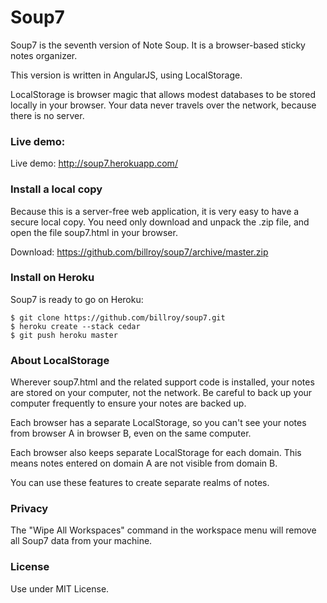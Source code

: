 Soup7
===

Soup7 is the seventh version of Note Soup.  It is a browser-based sticky notes organizer.

This version is written in AngularJS, using LocalStorage.

LocalStorage is browser magic that allows modest databases to be stored locally in your browser.  Your data never travels over the network, because there is no server.

### Live demo:

Live demo: http://soup7.herokuapp.com/

### Install a local copy

Because this is a server-free web application, it is very easy to have a secure local copy.  You need only download and unpack the .zip file, and open the file soup7.html in your browser.

Download: https://github.com/billroy/soup7/archive/master.zip

### Install on Heroku

Soup7 is ready to go on Heroku:

    $ git clone https://github.com/billroy/soup7.git
    $ heroku create --stack cedar
    $ git push heroku master

### About LocalStorage

Wherever soup7.html and the related support code is installed, your notes are stored on your computer, not the network.  Be careful to back up your computer frequently to ensure your notes are backed up.

Each browser has a separate LocalStorage, so you can't see your notes from browser A in browser B, even on the same computer.

Each browser also keeps separate LocalStorage for each domain.  This means notes entered on domain A are not visible from domain B.

You can use these features to create separate realms of notes.


### Privacy

The "Wipe All Workspaces" command in the workspace menu will remove all Soup7 data from your machine.

### License

Use under MIT License.
